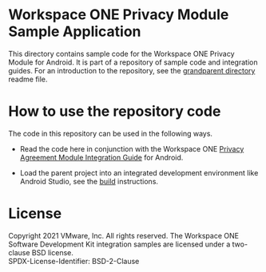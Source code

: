 # Workspace ONE Privacy Module Sample Application
This directory contains sample code for the Workspace ONE Privacy Module for
Android. It is part of a repository of sample code and integration guides. For
an introduction to the repository, see the [grandparent directory](../..) readme
file.

# How to use the repository code
The code in this repository can be used in the following ways.

-   Read the code here in conjunction with the Workspace ONE
    [Privacy Agreement Module Integration Guide](../../Guides/05Privacy/WorkspaceONE_Android_Privacy.md) for Android.

-   Load the parent project into an integrated development environment like
    Android Studio, see the [build](../../Documentation/build.md) instructions.

# License
Copyright 2021 VMware, Inc. All rights reserved.
The Workspace ONE Software Development Kit integration samples are licensed
under a two-clause BSD license.  
SPDX-License-Identifier: BSD-2-Clause